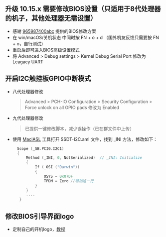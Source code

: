 ## 升级 10.15.x 需要修改BIOS设置（只适用于8代处理器的机子，其他处理器无需设置）
- 感谢 [965987400abc](https://github.com/965987400abc) 提供的BIOS修改方案
- 在 win/macOS/关机状态 中同时按 FN + o + d （国外机友反馈只需要按 FN + o，自行测试）
- 重启后即可进入BIOS高级设置模式
- 将 Advanced > Debug settings > Kernel Debug Serial Port 修改为 Leagacy UART

## 开启I2C触控板GPIO中断模式
- 八代处理器修改  
  > Advanced > PCH-IO Configuration >  Security Configuration >  Force unlock on all GPIO pads 修改为 Enabled
- 九代处理器修改  
  > 已提供一键修改脚本，减少误操作（已在群文件中上传）
- 使用 [MaciASL](https://github.com/acidanthera/MaciASL/releases) 工具打开 SSDT-I2C.aml 文件，找到 _INI 方法，修改如下：
  ```Swift
    Scope (_SB.PCI0.I2C1)
    {
        Method (_INI, 0, NotSerialized)  // _INI: Initialize
        {
            If (_OSI ("Darwin"))
            {
                OSYS = 0x07DF
                TPDM = Zero //增加这一行
            }
        }
        ....
     }
  ```
## 修改BIOS引导界面logo
- 定制自己的开机logo，[教程](https://github.com/xiaoMGitHub/LEGION_Y7000Series_Hackintosh/blob/master/BIOS_Setup/Replce_Bios_Logo/README.md)
